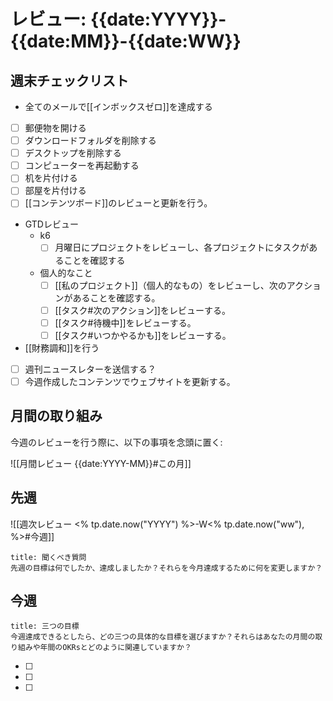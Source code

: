 # レビュー: {{date:YYYY}}-{{date:MM}}-{{date:WW}}

## 週末チェックリスト

- 全てのメールで[[インボックスゼロ]]を達成する
- [ ] 郵便物を開ける
- [ ] ダウンロードフォルダを削除する
- [ ] デスクトップを削除する
- [ ] コンピューターを再起動する
- [ ] 机を片付ける
- [ ] 部屋を片付ける
- [ ] [[コンテンツボード]]のレビューと更新を行う。
- GTDレビュー
	- k6
		- [ ] 月曜日にプロジェクトをレビューし、各プロジェクトにタスクがあることを確認する
	- 個人的なこと
		- [ ] [[私のプロジェクト]]（個人的なもの）をレビューし、次のアクションがあることを確認する。
		- [ ] [[タスク#次のアクション]]をレビューする。
		- [ ] [[タスク#待機中]]をレビューする。
		- [ ] [[タスク#いつかやるかも]]をレビューする。
- [[財務調和]]を行う
- [ ] 週刊ニュースレターを送信する？
- [ ] 今週作成したコンテンツでウェブサイトを更新する。

## 月間の取り組み

今週のレビューを行う際に、以下の事項を念頭に置く:

![[月間レビュー {{date:YYYY-MM}}#この月]]

## 先週

![[週次レビュー <% tp.date.now("YYYY") %>-W<% tp.date.now("ww"), %>#今週]]

```ad-question
title: 聞くべき質問
先週の目標は何でしたか、達成しましたか？それらを今月達成するために何を変更しますか？
```

## 今週

```ad-question
title: 三つの目標
今週達成できるとしたら、どの三つの具体的な目標を選びますか？それらはあなたの月間の取り組みや年間のOKRsとどのように関連していますか？
```

- [ ] 
- [ ] 
- [ ] 
